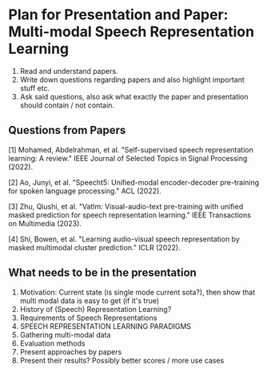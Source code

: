 # Plan for Presentation and Paper: Multi-modal Speech Representation Learning

1. Read and understand papers.
2. Write down questions regarding papers and also highlight important stuff etc.
3. Ask said questions, also ask what exactly the paper and presentation should contain / not contain.

## Questions from Papers

[1] Mohamed, Abdelrahman, et al. "Self-supervised speech representation learning: A review." IEEE Journal of Selected Topics in Signal Processing (2022).

[2] Ao, Junyi, et al. "Speecht5: Unified-modal encoder-decoder pre-training for spoken language processing." ACL (2022).

[3] Zhu, Qiushi, et al. "Vatlm: Visual-audio-text pre-training with unified masked prediction for speech representation learning." IEEE Transactions on Multimedia (2023).

[4] Shi, Bowen, et al. "Learning audio-visual speech representation by masked multimodal cluster prediction." ICLR (2022).

## What needs to be in the presentation

1. Motivation: Current state (is single mode current sota?), then show that multi modal data is easy to get (if it's true)
2. History of (Speech) Representation Learning?
3. Requirements of Speech Representations
4. SPEECH REPRESENTATION LEARNING PARADIGMS
5. Gathering multi-modal data
6. Evaluation methods
3. Present approaches by papers
4. Present their results? Possibly better scores / more use cases